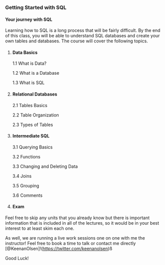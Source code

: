 ### Getting Started with SQL
#### Your journey with SQL
Learning how to SQL is a long process that will be fairly difficult. By the end of this class, you will be able to understand SQL databases and create your own tables and databases. The course will cover the following topics.

1. #### Data Basics

   1.1 What is Data?

   1.2 What is a Database

   1.3 What is SQL

2. #### Relational Databases

    2.1 Tables Basics

    2.2 Table Organization

    2.3 Types of Tables  

3. #### Intermediate SQL

    3.1 Querying Basics

    3.2 Functions

    3.3 Changing and Deleting Data

    3.4 Joins

    3.5 Grouping

    3.6 Comments

4. #### Exam   

Feel free to skip any units that you already know but there is important information that is included in all of the lectures, so it would be in your best interest to at least skim each one.

As well, we are running a live work sessions one on one with me the instructor! Feel free to book a time to talk or contact me directly [@KeenanOlsen]!(https://twitter.com/keenanolsen)ß 

Good Luck!
